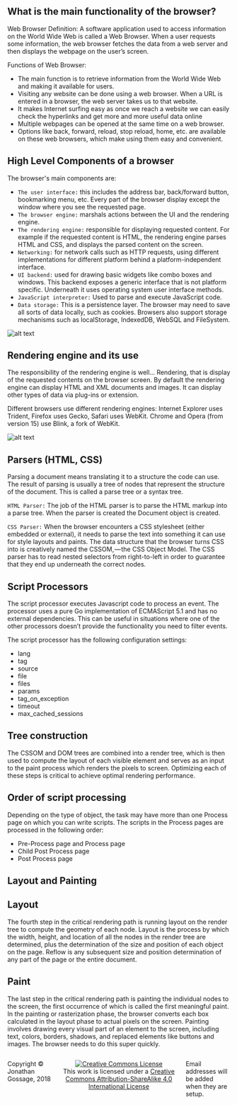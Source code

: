 What is the main functionality of the browser?
---------------

Web Browser Definition: A software application used to access information on the World Wide Web is called a Web Browser. When a user requests some information, the web browser fetches the data from a web server and then displays the webpage on the user’s screen.

Functions of Web Browser:

* The main function is to retrieve information from the World Wide Web and making it available for users.
* Visiting any website can be done using a web browser. When a URL is entered in a browser, the web server takes us to that website.
* It makes Internet surfing easy as once we reach a website we can easily check the hyperlinks and get more and more useful data online
* Multiple webpages can be opened at the same time on a web browser.
* Options like back, forward, reload, stop reload, home, etc. are available on these web browsers, which make using them easy and convenient.

High Level Components of a browser
---------------

The browser's main components are:
* `The user interface:` this includes the address bar, back/forward button, bookmarking menu, etc. Every part of the browser display except the window where you see the requested page.
* `The browser engine:` marshals actions between the UI and the rendering engine.
* `The rendering engine:` responsible for displaying requested content. For example if the requested content is HTML, the rendering engine parses HTML and CSS, and displays the parsed content on the screen.
* `Networking:` for network calls such as HTTP requests, using different implementations for different platform behind a platform-independent interface.
* `UI backend:` used for drawing basic widgets like combo boxes and windows. This backend exposes a generic interface that is not platform specific. Underneath it uses operating system user interface methods.
* `JavaScript interpreter:` Used to parse and execute JavaScript code.
* `Data storage:` This is a persistence layer. The browser may need to save all sorts of data locally, such as cookies. Browsers also support storage mechanisms such as localStorage, IndexedDB, WebSQL and FileSystem.

![alt text](https://web-dev.imgix.net/image/T4FyVKpzu4WKF1kBNvXepbi08t52/PgPX6ZMyKSwF6kB8zIhB.png)


Rendering engine and its use
--------------------

The responsibility of the rendering engine is well… Rendering, that is display of the requested contents on the browser screen.
By default the rendering engine can display HTML and XML documents and images. It can display other types of data via plug-ins or extension.

Different browsers use different rendering engines: Internet Explorer uses Trident, Firefox uses Gecko, Safari uses WebKit. Chrome and Opera (from version 15) use Blink, a fork of WebKit.

![alt text](https://web-dev.imgix.net/image/T4FyVKpzu4WKF1kBNvXepbi08t52/bPlYx9xODQH4X1KuUNpc.png?auto=format&w=650)


Parsers (HTML, CSS)
--------------------

Parsing a document means translating it to a structure the code can use. The result of parsing is usually a tree of nodes that represent the structure of the document. This is called a parse tree or a syntax tree.

`HTML Parser:` The job of the HTML parser is to parse the HTML markup into a parse tree. When the parser is created the Document object is created.

`CSS Parser:` When the browser encounters a CSS stylesheet (either embedded or external), it needs to parse the text into something it can use for style layouts and paints. The data structure that the browser turns CSS into is creatively named the CSSOM, — the CSS Object Model. The CSS parser has to read nested selectors from right-to-left in order to guarantee that they end up underneath the correct nodes.


Script Processors
--------------------

The script processor executes Javascript code to process an event. The processor uses a pure Go implementation of ECMAScript 5.1 and has no external dependencies. 
This can be useful in situations where one of the other processors doesn’t provide the functionality you need to filter events.

The script processor has the following configuration settings:

* lang
* tag
* source
* file
* files
* params
* tag_on_exception
* timeout
* max_cached_sessions

Tree construction
--------------------

The CSSOM and DOM trees are combined into a render tree, which is then used to compute the layout of each visible element and serves as an input to the paint process which renders the pixels to screen. Optimizing each of these steps is critical to achieve optimal rendering performance.


Order of script processing
--------------------

Depending on the type of object, the task may have more than one Process page on which you can write scripts. The scripts in the Process pages are processed in the following order:

* Pre-Process page and Process page
* Child Post Process page
* Post Process page


Layout and Painting
--------------------

## Layout

The fourth step in the critical rendering path is running layout on the render tree to compute the geometry of each node. Layout is the process by which the width, height, and location of all the nodes in the render tree are determined, plus the determination of the size and position of each object on the page. Reflow is any subsequent size and position determination of any part of the page or the entire document.

## Paint

The last step in the critical rendering path is painting the individual nodes to the screen, the first occurrence of which is called the first meaningful paint. In the painting or rasterization phase, the browser converts each box calculated in the layout phase to actual pixels on the screen. Painting involves drawing every visual part of an element to the screen, including text, colors, borders, shadows, and replaced elements like buttons and images. The browser needs to do this super quickly.


<footer>
<p style="float:left; width: 20%;">
Copyright © Jonathan Gossage, 2018
</p>
<p style="float:left; width: 60%; text-align:center;">
<a rel="license" href="http://creativecommons.org/licenses/by-sa/4.0/"><img alt="Creative Commons License" style="border-width:0" src="https://i.creativecommons.org/l/by-sa/4.0/88x31.png" /></a><br />This work is licensed under a <a rel="license" href="http://creativecommons.org/licenses/by-sa/4.0/">Creative Commons Attribution-ShareAlike 4.0 International License</a>
</p>
<p style="float:left; width: 20%;">
Email addresses will be added when they are setup.
</p>
</footer>